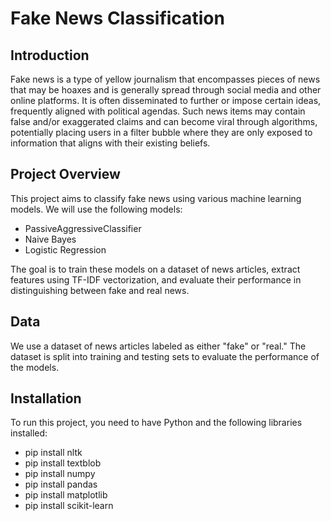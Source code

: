 # Fake News Classification

## Introduction

Fake news is a type of yellow journalism that encompasses pieces of news that may be hoaxes and is generally spread through social media and other online platforms. It is often disseminated to further or impose certain ideas, frequently aligned with political agendas. Such news items may contain false and/or exaggerated claims and can become viral through algorithms, potentially placing users in a filter bubble where they are only exposed to information that aligns with their existing beliefs.

## Project Overview

This project aims to classify fake news using various machine learning models. We will use the following models:

- PassiveAggressiveClassifier
- Naive Bayes
- Logistic Regression
  
The goal is to train these models on a dataset of news articles, extract features using TF-IDF vectorization, and evaluate their performance in distinguishing between fake and real news.

## Data
We use a dataset of news articles labeled as either "fake" or "real." The dataset is split into training and testing sets to evaluate the performance of the models.

## Installation
To run this project, you need to have Python and the following libraries installed:

- pip install nltk
- pip install textblob
- pip install numpy
- pip install pandas 
- pip install matplotlib 
- pip install scikit-learn


